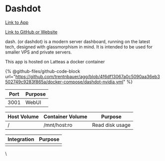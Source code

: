 # Dashdot

[Link to App](https://stats.lattemedia.tv/)

[Link to GitHub or Website](https://github.com/MauriceNino/dashdot)

dash. (or dashdot) is a modern server dashboard, running on the latest tech, designed with glassmorphism in mind. It is intended to be used for smaller VPS and private servers.

This app is hosted on Latteas a docker container

{% @github-files/github-code-block url="https://github.com/trentnbauer/agg/blob/4f6df13067a0c5090aa36eb3502749c9283f865a/docker-compose/dashdot-nvidia.yml" %}

| Port | Purpose |
| ---- | ------- |
| 3001 | WebUI   |

| Host Volume | Container Volume | Purpose         |
| ----------- | ---------------- | --------------- |
| /           | /mnt/host:ro     | Read disk usage |

| Integration | Purpose |
| ----------- | ------- |
|             |         |

\
